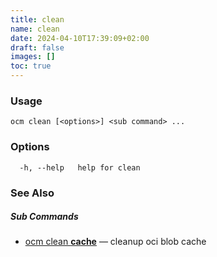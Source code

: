 ```yaml
---
title: clean
name: clean
date: 2024-04-10T17:39:09+02:00
draft: false
images: []
toc: true
---
```

### Usage

```
ocm clean [<options>] <sub command> ...
```

### Options

```
  -h, --help   help for clean
```

### See Also



##### Sub Commands

* [ocm clean <b>cache</b>](/docs/the-ocm-cli/cli-reference/clean/clean_cache)	 &mdash; cleanup oci blob cache

